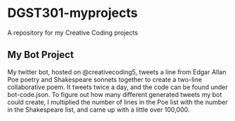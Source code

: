 # DGST301-myprojects
A repository for my Creative Coding projects
## My Bot Project
My twitter bot, hosted on @creativecoding5, tweets a line from Edgar Allan Poe poetry and Shakespeare sonnets together to create a two-line collaborative poem. It tweets twice a day, and the code can be found under bot-code.json. To figure out how many different generated tweets my bot could create, I multiplied the number of lines in the Poe list with the number in the Shakespeare list, and came up with a little over 100,000.
